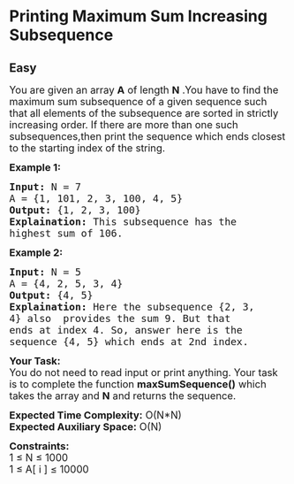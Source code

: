 # Printing Maximum Sum Increasing Subsequence
## Easy 
<div class="problem-statement">
                <p></p><p><span style="font-size:18px">You are given an array <strong>A</strong>&nbsp;of length <strong>N</strong> .You have&nbsp;to find the maximum sum subsequence of a given sequence such that all elements of the subsequence are sorted in strictly increasing order. If there are more than one such subsequences,then print the sequence which ends closest to the starting index of the string.</span></p>

<p><strong><span style="font-size:18px">Example 1:</span></strong></p>

<pre><span style="font-size:18px"><strong>Input:</strong> N = 7
A = {1, 101, 2, 3, 100, 4, 5}
<strong>Output:</strong> {1, 2, 3, 100}
<strong>Explaination:</strong> This subsequence has the
highest sum of 106.</span></pre>

<p><strong><span style="font-size:18px">Example 2:</span></strong></p>

<pre><span style="font-size:18px"><strong>Input:</strong> N = 5
A = {4, 2, 5, 3, 4}
<strong>Output:</strong> {4, 5}
<strong>Explaination:</strong> Here the subsequence {2, 3,
4} also  provides the sum 9. But that
ends at index 4. So, answer here is the
sequence {4, 5} which ends at 2nd index.</span></pre>

<p><span style="font-size:18px"><strong>Your Task:</strong><br>
You do not need to read input or print anything. Your task is to complete the function <strong>maxSumSequence()</strong> which takes the array and <strong>N</strong> and returns the sequence.</span></p>

<p><span style="font-size:18px"><strong>Expected Time Complexity:</strong> O(N*N)<br>
<strong>Expected Auxiliary Space:</strong> O(N)</span></p>

<p><span style="font-size:18px"><strong>Constraints:</strong><br>
1 ≤ N ≤ 1000<br>
1 ≤ A[ i ] ≤ 10000</span></p>
 <p></p>
            </div>